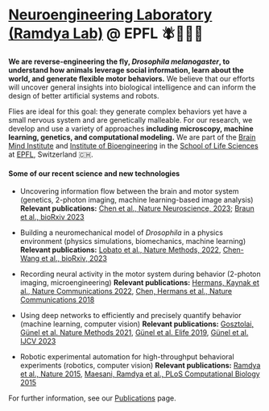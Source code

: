 # [Neuroengineering Laboratory (Ramdya Lab)](https://www.epfl.ch/labs/ramdya-lab/) @ EPFL 🪰🔬🧬🤖

**We are reverse-engineering the fly, _Drosophila melanogaster_, to understand how animals leverage social information, learn about the world, and generate flexible motor behaviors.** We believe that our efforts will uncover general insights into biological intelligence and can inform the design of better artificial systems and robots.

Flies are ideal for this goal: they generate complex behaviors yet have a small nervous system and are genetically malleable. For our research, we develop and use a variety of approaches **including microscopy, machine learning, genetics, and computational modeling.** We are part of the [Brain Mind Institute](https://www.epfl.ch/schools/sv/bmi/) and [Institute of Bioengineering](https://www.epfl.ch/research/domains/bioengineering/) in the [School of Life Sciences](https://www.epfl.ch/schools/sv/) at [EPFL](https://www.epfl.ch/en/), Switzerland 🇨🇭.

#### Some of our recent science and new technologies
- Uncovering information flow between the brain and motor system (genetics, 2-photon imaging, machine learning-based image analysis)
**Relevant publications:** [Chen et al., Nature Neuroscience, 2023](https://rdcu.be/c8jUV);  [Braun et al., bioRxiv 2023](https://www.biorxiv.org/content/10.1101/2023.09.11.557103v1)

- Building a neuromechanical model of _Drosophila_ in a physics environment (physics simulations, biomechanics, machine learning)
**Relevant publications:** [Lobato et al., Nature Methods, 2022](https://www.nature.com/articles/s41592-022-01466-7), [Chen-Wang et al., bioRxiv, 2023](https://www.biorxiv.org/content/10.1101/2023.09.18.556649v2)

- Recording neural activity in the motor system during behavior (2-photon imaging, microengineering)
**Relevant publications:** [Hermans, Kaynak et al., Nature Communications 2022](https://www.nature.com/articles/s41467-022-32571-y), [Chen, Hermans et al., Nature Communications 2018](https://www.nature.com/articles/s41467-018-06857-z)

- Using deep networks to efficiently and precisely quantify behavior (machine learning, computer vision)
**Relevant publications:** [Gosztolai, Günel et al. Nature Methods 2021](https://www.nature.com/articles/s41592-021-01226-z), [Günel et al. Elife 2019](https://elifesciences.org/articles/48571), [Günel et al. IJCV 2023](https://link.springer.com/article/10.1007/s11263-022-01713-6)

- Robotic experimental automation for high-throughput behavioral experiments (robotics, computer vision)
**Relevant publications:** [Ramdya et al., Nature 2015](https://www.nature.com/articles/nature14024), [Maesani, Ramdya et al., PLoS Computational Biology 2015](https://journals.plos.org/ploscompbiol/article?id=10.1371/journal.pcbi.1004577)

For further information, see our [Publications](https://www.epfl.ch/labs/ramdya-lab/publications/) page.
